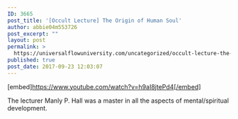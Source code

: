 ```yaml
---
ID: 3665
post_title: '[Occult Lecture] The Origin of Human Soul'
author: abbie04m553726
post_excerpt: ""
layout: post
permalink: >
  https://universalflowuniversity.com/uncategorized/occult-lecture-the-origin-of-human-soul/
published: true
post_date: 2017-09-23 12:03:07
---
```

[embed]https://www.youtube.com/watch?v=h9aI8jtePd4[/embed]<br>
<p>The lecturer Manly P. Hall was a master in all the aspects of mental/spiritual development.</p>